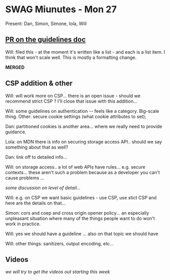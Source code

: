 # SWAG Miunutes - Mon 27 

Present: Dan, Simon, Simone, lola, Will

## [PR on the guidelines doc](https://github.com/w3c-cg/swag/pull/8)

Will: filed this - at the moment it's written like a list - and each is a list item. I think that won't scale well. This is mostly a formatting change. 

**MERGED**

## CSP addition & other

Will: will work more on CSP... there is an open issue - should we recommend strict CSP ? I'll close that issue with this addition...

Will: some guidelines on authentication -- feels like a category.  Big-scale thing.  Other: secure cookie settings (what cookie attributes to set); 

Dan: partitioned cookies is another area... where we really need to provide guidance.

Lola: on MDN there is info on securing storage access API.. should we say something about that as well?

Dan: link off to detailed info...

Will: on storage access.. a lot of web APIs have rules... e.g. secure contexts... these aren't such a problem because as a developer you can't cause problems ... 

*some discussion on level of detail...*

Will: e.g. on CSP we want basic guidelines - use CSP, use stict CSP and here <link> are the details on that...

Simon: cors and coep and cross origin opener policy... an especially unpleasant situation where many of the things people want to do won't work in practice.

Will: yes we should have a guideline ... also on that topic we should have 

Will: other things: sanitizers, output encoding, etc...

## Videos

*we will try to get the videos out starting this week*

